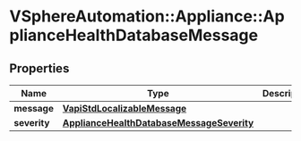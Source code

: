 # VSphereAutomation::Appliance::ApplianceHealthDatabaseMessage

## Properties
Name | Type | Description | Notes
------------ | ------------- | ------------- | -------------
**message** | [**VapiStdLocalizableMessage**](VapiStdLocalizableMessage.md) |  | 
**severity** | [**ApplianceHealthDatabaseMessageSeverity**](ApplianceHealthDatabaseMessageSeverity.md) |  | 


